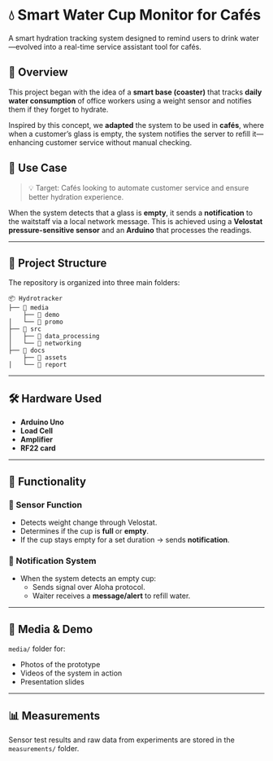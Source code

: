 # 💧 Smart Water Cup Monitor for Cafés

A smart hydration tracking system designed to remind users to drink water—evolved into a real-time service assistant tool for cafés.

## 🚀 Overview

This project began with the idea of a **smart base (coaster)** that tracks **daily water consumption** of office workers using a weight sensor and notifies them if they forget to hydrate.

Inspired by this concept, we **adapted** the system to be used in **cafés**, where when a customer’s glass is empty, the system notifies the server to refill it—enhancing customer service without manual checking.

## 🎯 Use Case

> 💡 Target: Cafés looking to automate customer service and ensure better hydration experience.

When the system detects that a glass is **empty**, it sends a **notification** to the waitstaff via a local network message. This is achieved using a **Velostat pressure-sensitive sensor** and an **Arduino** that processes the readings.

---

## 🧠 Project Structure

The repository is organized into three main folders:

```
📦 Hydrotracker      
├── 📁 media       
    ├── 📁 demo
│   └── 📁 promo       
├── 📁 src                
│   ├── 📁 data_processing 
│   └── 📁 networking  
├── 📁 docs       
    ├── 📁 assets
│   └── 📁 report       
```

---

## 🛠️ Hardware Used

- **Arduino Uno**
- **Load Cell**
- **Amplifier**
- **RF22 card**


---

## 📐 Functionality

### 🧪 Sensor Function

- Detects weight change through Velostat.
- Determines if the cup is **full** or **empty**.
- If the cup stays empty for a set duration → sends **notification**.

### 🔔 Notification System

- When the system detects an empty cup:
  - Sends signal over Aloha protocol.
  - Waiter receives a **message/alert** to refill water.

---

## 📸 Media & Demo

`media/` folder for:
- Photos of the prototype
- Videos of the system in action
- Presentation slides

---

## 📊 Measurements

Sensor test results and raw data from experiments are stored in the `measurements/` folder.


